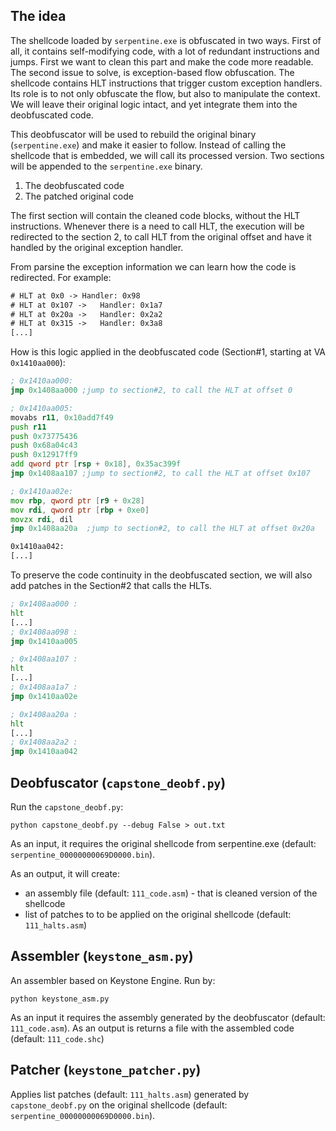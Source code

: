## The idea

The shellcode loaded by `serpentine.exe` is obfuscated in two ways. First of all, it contains self-modifying code, with a lot of redundant instructions and jumps. First we want to clean this part and make the code more readable.
The second issue to solve, is exception-based flow obfuscation. The shellcode contains HLT instructions that trigger custom exception handlers. Its role is to not only obfuscate the flow, but also to manipulate the context. We will leave their original logic intact, and yet integrate them into the deobfuscated code.

This deobfuscator will be used to rebuild the original binary (`serpentine.exe`) and make it easier to follow.
Instead of calling the shellcode that is embedded, we will call its processed version. 
Two sections will be appended to the `serpentine.exe` binary.
1. The deobfuscated code
2. The patched original code

The first section will contain the cleaned code blocks, without the HLT instructions. Whenever there is a need to call HLT, the execution will be redirected to the section 2, to call HLT from the original offset and have it handled by the original exception handler. 

From parsine the exception information we can learn how the code is redirected. For example:

```txt
# HLT at 0x0 ->	Handler: 0x98
# HLT at 0x107 ->	Handler: 0x1a7
# HLT at 0x20a ->	Handler: 0x2a2
# HLT at 0x315 ->	Handler: 0x3a8
[...]
```

How is this logic applied in the deobfuscated code (Section#1, starting at VA `0x1410aa000`):

```asm
; 0x1410aa000:
jmp 0x1408aa000 ;jump to section#2, to call the HLT at offset 0

; 0x1410aa005:
movabs r11, 0x10add7f49 
push r11
push 0x73775436
push 0x68a04c43
push 0x12917ff9
add qword ptr [rsp + 0x18], 0x35ac399f
jmp 0x1408aa107 ;jump to section#2, to call the HLT at offset 0x107

; 0x1410aa02e:
mov rbp, qword ptr [r9 + 0x28]
mov rdi, qword ptr [rbp + 0xe0]
movzx rdi, dil
jmp 0x1408aa20a  ;jump to section#2, to call the HLT at offset 0x20a

0x1410aa042:
[...]
```

To preserve the code continuity in the deobfuscated section, we will also add patches in the Section#2 that calls the HLTs.

```asm
; 0x1408aa000 :
hlt
[...]
; 0x1408aa098 :
jmp 0x1410aa005

; 0x1408aa107 :
hlt
[...]
; 0x1408aa1a7 :
jmp 0x1410aa02e

; 0x1408aa20a :
hlt
[...]
; 0x1408aa2a2 :
jmp 0x1410aa042
```



## Deobfuscator (`capstone_deobf.py`)

Run the `capstone_deobf.py`:

```
python capstone_deobf.py --debug False > out.txt
```
As an input, it requires the original shellcode from serpentine.exe (default: `serpentine_00000000069D0000.bin`).

As an output, it will create:
+ an assembly file (default: `111_code.asm`) - that is cleaned version of the shellcode
+ list of patches to to be applied on the original shellcode (default: `111_halts.asm`)

## Assembler (`keystone_asm.py`)

An assembler based on Keystone Engine.
Run by:

```
python keystone_asm.py
```

As an input it requires the assembly generated by the deobfuscator (default: `111_code.asm`).
As an output is returns a file with the assembled code (default: `111_code.shc`)

## Patcher (`keystone_patcher.py`)

Applies list patches (default: `111_halts.asm`) generated by `capstone_deobf.py` on the original shellcode (default: `serpentine_00000000069D0000.bin`).

